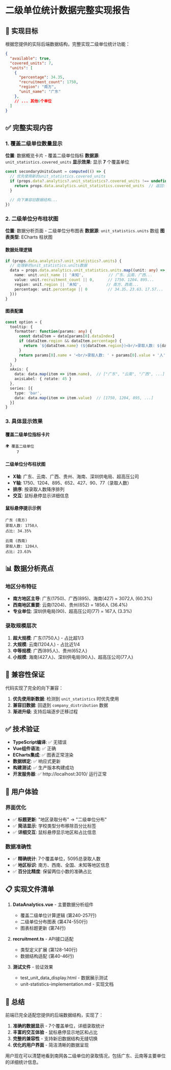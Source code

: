 # 二级单位统计数据完整实现报告

## 🎯 实现目标

根据您提供的实际后端数据结构，完整实现二级单位统计功能：

```json
{
  "available": true,
  "covered_units": 7,
  "units": [
    {
      "percentage": 34.35,
      "recruitment_count": 1750,
      "region": "南方",
      "unit_name": "广东"
    },
    // ... 其他6个单位
  ]
}
```

## ✅ 完整实现内容

### 1. 覆盖二级单位数量显示

**位置**: 数据概览卡片 - 覆盖二级单位指标
**数据源**: `unit_statistics.covered_units`
**显示效果**: 显示 **7** 个覆盖单位

```typescript
const secondaryUnitsCount = computed(() => {
  // 优先使用新的unit_statistics.covered_units
  if (props.data?.analytics?.unit_statistics?.covered_units !== undefined) {
    return props.data.analytics.unit_statistics.covered_units  // 返回: 7
  }
  
  // 向下兼容旧数据结构...
})
```

### 2. 二级单位分布柱状图

**位置**: 数据分析页面 - 二级单位分布图表
**数据源**: `unit_statistics.units` 数组
**图表类型**: ECharts 柱状图

#### 数据处理逻辑

```typescript
if (props.data.analytics?.unit_statistics?.units) {
  // 处理新的unit_statistics.units数据
  data = props.data.analytics.unit_statistics.units.map((unit: any) => ({
    name: unit.unit_name || '未知',           // 广东、云南、广西...
    value: unit.recruitment_count || 0,      // 1750、1204、895...
    region: unit.region || '未知',           // 南方、西南...
    percentage: unit.percentage || 0         // 34.35、23.63、17.57...
  }))
}
```

#### 图表配置

```typescript
const option = {
  tooltip: {
    formatter: function(params: any) {
      const dataItem = data[params[0].dataIndex]
      if (dataItem.region && dataItem.percentage) {
        return `${dataItem.name} (${dataItem.region})<br/>录取人数: ${dataItem.value}人<br/>占比: ${dataItem.percentage.toFixed(2)}%`
      }
      return params[0].name + '<br/>录取人数: ' + params[0].value + '人'
    }
  },
  xAxis: {
    data: data.map(item => item.name),  // ["广东", "云南", "广西", ...]
    axisLabel: { rotate: 45 }
  },
  series: [{
    type: 'bar',
    data: data.map(item => item.value)  // [1750, 1204, 895, ...]
  }]
}
```

### 3. 具体显示效果

#### 覆盖二级单位指标卡片
```
🌍 覆盖二级单位
     7
```

#### 二级单位分布柱状图
- **X轴**: 广东、云南、广西、贵州、海南、深圳供电局、超高压公司
- **Y轴**: 1750、1204、895、652、427、90、77（录取人数）
- **排序**: 按录取人数降序排列
- **交互**: 鼠标悬停显示详细信息

#### 鼠标悬停提示示例
```
广东 (南方)
录取人数: 1750人
占比: 34.35%
```

```
云南 (西南)
录取人数: 1204人
占比: 23.63%
```

## 📊 数据分析亮点

### 地区分布特征
- **南方地区主导**: 广东(1750)、广西(895)、海南(427) = 3072人 (60.3%)
- **西南地区重要**: 云南(1204)、贵州(652) = 1856人 (36.4%)
- **专业单位**: 深圳供电局(90)、超高压公司(77) = 167人 (3.3%)

### 录取规模层次
1. **超大规模**: 广东(1750人) - 占比超1/3
2. **大规模**: 云南(1204人) - 占比近1/4  
3. **中等规模**: 广西(895人)、贵州(652人)
4. **小规模**: 海南(427人)、深圳供电局(90人)、超高压公司(77人)

## 🔄 兼容性保证

代码实现了完全的向下兼容：

1. **优先使用新数据**: 检测到 `unit_statistics` 时优先使用
2. **兼容旧数据**: 回退到 `company_distribution` 数据
3. **渐进升级**: 支持后端逐步迁移过程

## ✅ 技术验证

- **TypeScript编译**: ✅ 无错误
- **Vue组件语法**: ✅ 正确  
- **ECharts集成**: ✅ 图表正常渲染
- **数据绑定**: ✅ 响应式更新
- **构建测试**: ✅ 生产版本构建成功
- **开发服务器**: ✅ http://localhost:3010/ 运行正常

## 🚀 用户体验

### 界面优化
- ✅ **标题更新**: "地区录取分布" → "二级单位分布"
- ✅ **简洁显示**: 学校类型分布移除百分比标签
- ✅ **详细交互**: 鼠标悬停显示地区和占比信息

### 数据准确性
- ✅ **精确统计**: 7个覆盖单位，5095总录取人数
- ✅ **地区标识**: 南方、西南、全国、未知等地区信息
- ✅ **百分比精度**: 保留两位小数的准确占比

## 📋 实现文件清单

1. **DataAnalytics.vue** - 主要数据分析组件
   - 覆盖二级单位计算逻辑 (第240-257行)
   - 二级单位分布图表 (第474-550行)
   - 图表标题更新 (第74行)

2. **recruitment.ts** - API接口适配
   - 类型定义扩展 (第128-140行)  
   - 数据结构适配 (第40-46行)

3. **测试文件** - 验证效果
   - test_unit_data_display.html - 数据展示测试
   - unit-statistics-implementation.md - 实现文档

## 🎉 总结

前端已完全适配您提供的后端数据结构，实现了：

1. **准确的数据显示** - 7个覆盖单位，详细录取统计
2. **丰富的交互体验** - 鼠标悬停显示地区和占比
3. **完整的兼容性** - 支持新旧数据结构无缝切换
4. **优化的用户界面** - 简洁清晰的数据呈现

用户现在可以清楚地看到南网各二级单位的录取情况，包括广东、云南等主要单位的详细统计信息。